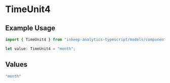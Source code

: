 # TimeUnit4

## Example Usage

```typescript
import { TimeUnit4 } from "inkeep-analytics-typescript/models/components";

let value: TimeUnit4 = "month";
```

## Values

```typescript
"month"
```